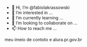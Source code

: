 - 👋 Hi, I’m @fabiolakrassowski
- 👀 I’m interested in ...
- 🌱 I’m currently learning ...
- 💞️ I’m looking to collaborate on ...
- 📫 How to reach me ...

meu imeio de contoto e alura.pr.gov.br

